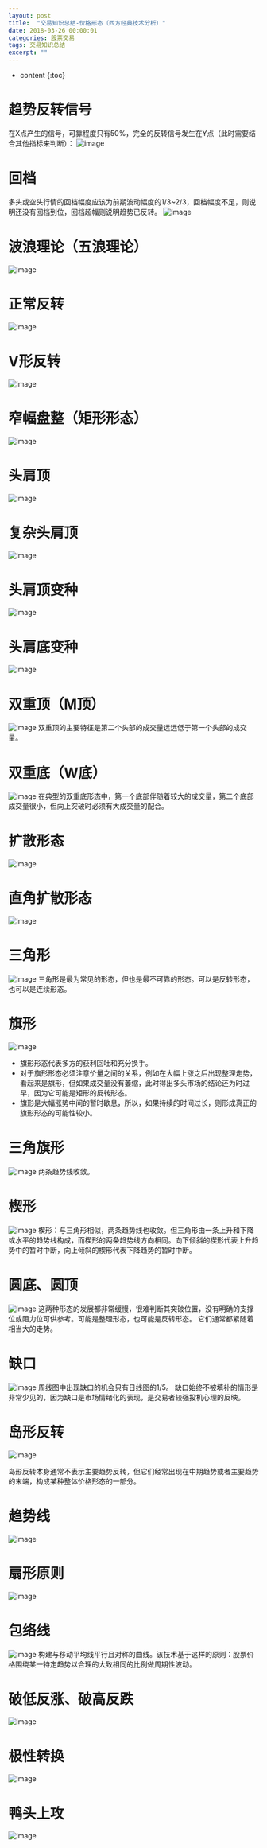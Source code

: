 ```yaml
---
layout: post
title:  "交易知识总结-价格形态（西方经典技术分析）"
date: 2018-03-26 00:00:01
categories: 股票交易
tags: 交易知识总结
excerpt: ""
---
```


* content
{:toc}


# 趋势反转信号
在X点产生的信号，可靠程度只有50%，完全的反转信号发生在Y点（此时需要结合其他指标来判断）：
![image](/images/invest/jsfx-t-1-5.png)

# 回档
多头或空头行情的回档幅度应该为前期波动幅度的1/3~2/3，回档幅度不足，则说明还没有回档到位，回档超幅则说明趋势已反转。
![image](/images/invest/jsfx-t-1-6.png)

# 波浪理论（五浪理论）
![image](/images/invest/jsfx-t-4-1.png)

# 正常反转
![image](/images/invest/jsfx-t-5-1.png)

# V形反转
![image](/images/invest/jsfx-t-5-2.png)

# 窄幅盘整（矩形形态）
![image](/images/invest/jsfx-t-5-3.png)


# 头肩顶
![image](/images/invest/jsfx-t-5-13.png)

# 复杂头肩顶
![image](/images/invest/jsfx-t-5-14.png)

# 头肩顶变种
![image](/images/invest/jsfx-t-5-15.png)

# 头肩底变种
![image](/images/invest/jsfx-t-5-17.png)


# 双重顶（M顶）
![image](/images/invest/jsfx-t-5-19.png)
双重顶的主要特征是第二个头部的成交量远远低于第一个头部的成交量。

# 双重底（W底）
![image](/images/invest/jsfx-t-5-20.png)
在典型的双重底形态中，第一个底部伴随着较大的成交量，第二个底部成交量很小，但向上突破时必须有大成交量的配合。


# 扩散形态
![image](/images/invest/jsfx-t-5-25.png)

# 直角扩散形态
![image](/images/invest/jsfx-t-5-22.png)

# 三角形
![image](/images/invest/jsfx-t-5-30.png)
三角形是最为常见的形态，但也是最不可靠的形态。可以是反转形态，也可以是连续形态。

# 旗形
![image](/images/invest/jsfx-t-6-1.png)
* 旗形形态代表多方的获利回吐和充分换手。
* 对于旗形形态必须注意价量之间的关系，例如在大幅上涨之后出现整理走势，看起来是旗形，但如果成交量没有萎缩，此时得出多头市场的结论还为时过早，因为它可能是矩形的反转形态。
* 旗形是大幅涨势中间的暂时歇息，所以，如果持续的时间过长，则形成真正的旗形形态的可能性较小。

# 三角旗形
![image](/images/invest/jsfx-t-6-2.png)
两条趋势线收敛。

# 楔形
![image](/images/invest/jsfx-t-6-3.png)
楔形：与三角形相似，两条趋势线也收敛。但三角形由一条上升和下降或水平的趋势线构成，而楔形的两条趋势线方向相同。向下倾斜的楔形代表上升趋势中的暂时中断，向上倾斜的楔形代表下降趋势的暂时中断。 

# 圆底、圆顶
![image](/images/invest/jsfx-t-6-4.png)
这两种形态的发展都非常缓慢，很难判断其突破位置，没有明确的支撑位或阻力位可供参考。可能是整理形态，也可能是反转形态。
它们通常都紧随着相当大的走势。

# 缺口
![image](/images/invest/jsfx-t-6-5.png)
周线图中出现缺口的机会只有日线图的1/5。
缺口始终不被填补的情形是非常少见的，因为缺口是市场情绪化的表现，是交易者较强投机心理的反映。

# 岛形反转
![image](/images/invest/jsfx-t-6-7.png)

岛形反转本身通常不表示主要趋势反转，但它们经常出现在中期趋势或者主要趋势的末端，构成某种整体价格形态的一部分。


# 趋势线
![image](/images/invest/jsfx-t-8-3.png)

# 扇形原则
![image](/images/invest/jsfx-t-8-14.png)

# 包络线
![image](/images/invest/jsfx-t-9-2.png)
构建与移动平均线平行且对称的曲线。该技术基于这样的原则：股票价格围绕某一特定趋势以合理的大致相同的比例做周期性波动。


# 破低反涨、破高反跌
![image](/images/invest/rblztjs_11_13.png)

# 极性转换
![image](/images/invest/rblztjs_11_23.png)

# 鸭头上攻
![image](/images/invest/cmckxjsjy-5-31.png)

















